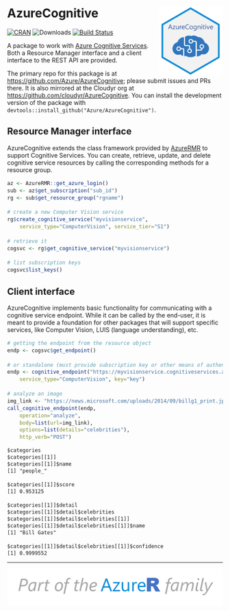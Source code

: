 # AzureCognitive <img src="man/figures/logo.png" align="right" width=150 />

[![CRAN](https://www.r-pkg.org/badges/version/AzureCognitive)](https://cran.r-project.org/package=AzureCognitive)
![Downloads](https://cranlogs.r-pkg.org/badges/AzureCognitive)
[![Build Status](https://asiadatascience.visualstudio.com/AzureR/_apis/build/status/Azure.AzureCognitive?branchName=master)](https://asiadatascience.visualstudio.com/AzureR/_build/latest?definitionId=12&branchName=master)

A package to work with [Azure Cognitive Services](https://azure.microsoft.com/services/cognitive-services/). Both a Resource Manager interface and a client interface to the REST API are provided.

The primary repo for this package is at https://github.com/Azure/AzureCognitive; please submit issues and PRs there. It is also mirrored at the Cloudyr org at https://github.com/cloudyr/AzureCognitive. You can install the development version of the package with `devtools::install_github("Azure/AzureCognitive")`.

## Resource Manager interface

AzureCognitive extends the class framework provided by [AzureRMR](https://github.com/Azure/AzureRMR) to support Cognitive Services. You can create, retrieve, update, and delete cognitive service resources by calling the corresponding methods for a resource group.

```r
az <- AzureRMR::get_azure_login()
sub <- az$get_subscription("sub_id")
rg <- sub$get_resource_group("rgname")

# create a new Computer Vision service
rg$create_cognitive_service("myvisionservice",
    service_type="ComputerVision", service_tier="S1")

# retrieve it
cogsvc <- rg$get_cognitive_service("myvisionservice")

# list subscription keys
cogsvc$list_keys()
```

## Client interface

AzureCognitive implements basic functionality for communicating with a cognitive service endpoint. While it can be called by the end-user, it is meant to provide a foundation for other packages that will support specific services, like Computer Vision, LUIS (language understanding), etc.

```r
# getting the endpoint from the resource object
endp <- cogsvc$get_endpoint()

# or standalone (must provide subscription key or other means of authentication)
endp <- cognitive_endpoint("https://myvisionservice.cognitiveservices.azure.com/",
    service_type="ComputerVision", key="key")

# analyze an image
img_link <- "https://news.microsoft.com/uploads/2014/09/billg1_print.jpg"
call_cognitive_endpoint(endp,
    operation="analyze",
    body=list(url=img_link),
    options=list(details="celebrities"),
    http_verb="POST")
```

```
$categories
$categories[[1]]
$categories[[1]]$name
[1] "people_"

$categories[[1]]$score
[1] 0.953125

$categories[[1]]$detail
$categories[[1]]$detail$celebrities
$categories[[1]]$detail$celebrities[[1]]
$categories[[1]]$detail$celebrities[[1]]$name
[1] "Bill Gates"

$categories[[1]]$detail$celebrities[[1]]$confidence
[1] 0.9999552
```

----
<p align="center"><a href="https://github.com/Azure/AzureR"><img src="https://github.com/Azure/AzureR/raw/master/images/logo2.png" width=800 /></a></p>
